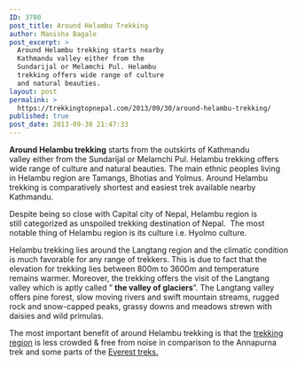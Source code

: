```yaml
---
ID: 3780
post_title: Around Helambu Trekking
author: Manisha Bagale
post_excerpt: >
  Around Helambu trekking starts nearby
  Kathmandu valley either from the
  Sundarijal or Melamchi Pul. Helambu
  trekking offers wide range of culture
  and natural beauties.
layout: post
permalink: >
  https://trekkingtopnepal.com/2013/09/30/around-helambu-trekking/
published: true
post_date: 2013-09-30 21:47:33
---
```

<strong>Around Helambu trekking</strong> starts from the outskirts of Kathmandu valley either from the Sundarijal or Melamchi Pul. Helambu trekking offers wide range of culture and natural beauties. The main ethnic peoples living in Helambu region are Tamangs, Bhotias and Yolmus. Around Helambu trekking is comparatively shortest and easiest trek available nearby Kathmandu.

Despite being so close with Capital city of Nepal, Helambu region is still categorized as unspoiled trekking destination of Nepal.  The most notable thing of Helambu region is its culture i.e. Hyolmo culture.

Helambu trekking lies around the Langtang region and the climatic condition is much favorable for any range of trekkers. This is due to fact that the elevation for trekking lies between 800m to 3600m and temperature remains warmer. Moreover, the trekking offers the visit of the Langtang valley which is aptly called ” <strong>the valley of glaciers</strong>”. The Langtang valley offers pine forest, slow moving rivers and swift mountain streams, rugged rock and snow-capped peaks, grassy downs and meadows strewn with daisies and wild primulas.

The most important benefit of around Helambu trekking is that the <a title="Trekking in Nepal" href="http://web.archive.org/web/20140228192341/http://www.oshoadventure.com:80/destination/nepal/trekking/">trekking region</a> is less crowded &amp; free from noise in comparison to the Annapurna trek and some parts of the <a title="Everest Region trekking" href="http://www.oshoadventure.com/nepal/trekking/everest-trek/">Everest treks.</a>